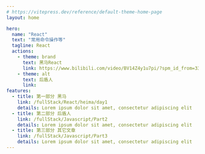 ```yaml
---
# https://vitepress.dev/reference/default-theme-home-page
layout: home

hero:
  name: "React"
  text: "常用命令操作等"
  tagline: React
  actions:
    - theme: brand
      text: 黑马React
      link: https://www.bilibili.com/video/BV14Z4y1u7pi/?spm_id_from=333.1007.top_right_bar_window_custom_collection.content.click
    - theme: alt
      text: 后盾人
      link: 
features:
  - title: 第一部分 黑马
    link: /fullStack/React/heima/day1
    details: Lorem ipsum dolor sit amet, consectetur adipiscing elit
  - title: 第二部分 后盾人
    link: /fullStack/Javascript/Part2
    details: Lorem ipsum dolor sit amet, consectetur adipiscing elit
  - title: 第三部分 其它文章
    link: /fullStack/Javascript/Part3
    details: Lorem ipsum dolor sit amet, consectetur adipiscing elit
---
```


<script setup>
  import XmindViewer from '../../components/xmind/XmindViewer.vue'
</script>

<XmindViewer url="./Typescript.xmind"/>
